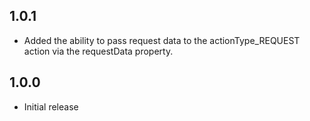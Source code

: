 ## 1.0.1
* Added the ability to pass request data to the actionType_REQUEST action via the requestData property.

## 1.0.0
* Initial release
